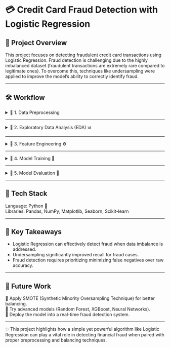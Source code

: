 # 💳 Credit Card Fraud Detection with Logistic Regression

## 📌 Project Overview

This project focuses on detecting fraudulent credit card transactions using Logistic Regression.
Fraud detection is challenging due to the highly imbalanced dataset (fraudulent transactions are extremely rare compared to legitimate ones).
To overcome this, techniques like undersampling were applied to improve the model’s ability to correctly identify fraud.

---

## 🛠️ Workflow

<details>
<summary>🔹 1. Data Preprocessing</summary>
✅ Loaded the dataset containing credit card transactions.  
✅ Handled missing values (if any).  
✅ Scaled numerical features using StandardScaler for better model performance.  
✅ Dealt with class imbalance using undersampling.
</details>  

---

<details>
<summary>🔹 2. Exploratory Data Analysis (EDA) 📊</summary>
🔍 Checked the distribution of fraudulent vs. non-fraudulent transactions.  
📈 Visualized feature correlations using heatmaps & pair plots.  
📊 Compared transaction amounts and time distributions for both classes.  
⚖️ Observed the severe imbalance in the dataset.
</details>  

---

<details>
<summary>🔹 3. Feature Engineering ⚙️</summary>
🧩 Extracted meaningful transaction features.  
🎯 Selected important predictors based on correlation and domain relevance.  
🔄 Applied scaling & normalization for features like transaction amount.
</details>  

---

<details>
<summary>🔹 4. Model Training 🤖</summary>
🏗️ Built a Logistic Regression model.  
⚡ Trained on the balanced dataset (via undersampling).  
🧪 Used train-test split to evaluate generalization.
</details>  

---

<details>
<summary>🔹 5. Model Evaluation 📏</summary>
📊 Evaluation Metrics:  
✅ Accuracy  
✅ Precision  
✅ Recall  
✅ F1-Score  
✅ ROC-AUC Curve  

🔥 Special focus on Recall (minimizing false negatives is critical in fraud detection).  
🏆 Compared baseline (imbalanced) vs. improved (undersampled) model performance.
</details>  

---

## 📂 Tech Stack

Language: Python 🐍  
Libraries: Pandas, NumPy, Matplotlib, Seaborn, Scikit-learn

---

## 🚀 Key Takeaways

- Logistic Regression can effectively detect fraud when data imbalance is addressed.
- Undersampling significantly improved recall for fraud cases.
- Fraud detection requires prioritizing minimizing false negatives over raw accuracy.

---

## 📌 Future Work

🔧 Apply SMOTE (Synthetic Minority Oversampling Technique) for better balancing.  
🧠 Try advanced models (Random Forest, XGBoost, Neural Networks).  
📡 Deploy the model into a real-time fraud detection system.

---

✨ This project highlights how a simple yet powerful algorithm like Logistic Regression can play a vital role in detecting financial fraud when paired with proper preprocessing and balancing techniques.